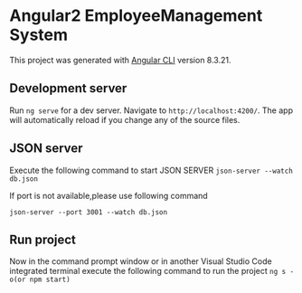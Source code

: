 # Angular2 EmployeeManagement System

This project was generated with [Angular CLI](https://github.com/angular/angular-cli) version 8.3.21.

## Development server

Run `ng serve` for a dev server. Navigate to `http://localhost:4200/`. The app will automatically reload if you change any of the source files.

## JSON server

Execute the following command to start JSON SERVER
`json-server --watch db.json`

If port is not available,please use following command

`json-server --port 3001 --watch db.json`

## Run project

Now in the command prompt window or in another Visual Studio Code integrated terminal execute the following command to run the project
`ng s -o(or npm start)`

